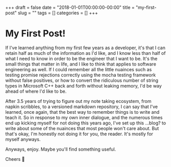 +++ 
draft = false
date = "2018-01-01T00:00:00-00:00"
title = "my-first-post"
slug = "" 
tags = []
categories = []
+++

# My First Post!

If I've learned anything from my first few years as a developer, it's that I can retain half as much of the information as I'd like, and I know less than half of what I need to know in order to be the engineer that I want to be. It's the small things that matter in life, and I like to think that applies to software engineering as well. If I could remember all the little nuainces such as testing promise rejections correctly using the mocha testing framework without false positives, or how to convert the ridiculous number of string types in Microsoft C++ back and forth without leaking memory, I'd be way ahead of where I'd like to be.

After 3.5 years of trying to figure out my note taking ecosystem, from napkin scribbles, to a versioned markdown repository, I can say that I've learned, once again, that the best way to remember things is to write and teach it. So in response to my own inner dialogue, and the numerous times end up kicking myself for not doing this years ago, I've set up this ...blog? to write about some of the nuainces that most people won't care about.  But that's okay, I'm honestly not doing it for you, the reader.  It's mostly for myself anyways. 

Anyways, enjoy.  Maybe you'll find something useful.  

Cheers :beers:

